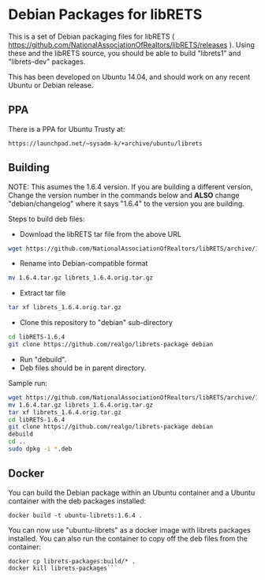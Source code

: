 Debian Packages for libRETS
===========================

This is a set of Debian packaging files for libRETS
( https://github.com/NationalAssociationOfRealtors/libRETS/releases ).
Using these and the libRETS source, you should be able to build
"librets1" and "librets-dev" packages.

This has been developed on Ubuntu 14.04, and should work on any recent
Ubuntu or Debian release.

PPA
---

There is a PPA for Ubuntu Trusty at:

    https://launchpad.net/~sysadm-k/+archive/ubuntu/librets

Building
--------

NOTE: This asumes the 1.6.4 version.  If you are building a different version,
Change the version number in the commands below and **ALSO** change
"debian/changelog" where it says "1.6.4" to the version you are building.

Steps to build deb files:

- Download the libRETS tar file from the above URL

```bash
wget https://github.com/NationalAssociationOfRealtors/libRETS/archive/1.6.4.tar.gz
```

- Rename into Debian-compatible format

```bash
mv 1.6.4.tar.gz librets_1.6.4.orig.tar.gz
```

- Extract tar file

```bash
tar xf librets_1.6.4.orig.tar.gz
```

- Clone this repository to "debian" sub-directory

```bash
cd libRETS-1.6.4
git clone https://github.com/realgo/librets-package debian
```

- Run "debuild".
- Deb files should be in parent directory.

Sample run:

```bash
wget https://github.com/NationalAssociationOfRealtors/libRETS/archive/1.6.4.tar.gz
mv 1.6.4.tar.gz librets_1.6.4.orig.tar.gz
tar xf librets_1.6.4.orig.tar.gz
cd libRETS-1.6.4
git clone https://github.com/realgo/librets-package debian
debuild
cd ..
sudo dpkg -i *.deb
```

Docker
------

You can build the Debian package within an Ubuntu container and a Ubuntu
container with the deb packages installed:

```docker build -t ubuntu-librets:1.6.4 .```

You can now use "ubuntu-librets" as a docker image with librets packages
installed.  You can also run the container to copy off the deb files from the
container:

```docker run --name librets-packages ubuntu-librets:1.6.4
docker cp librets-packages:build/* .
docker kill librets-packages```
